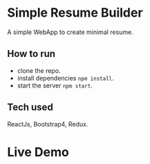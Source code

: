 # Simple Resume Builder

A simple WebApp to create minimal resume.

## How to run

- clone the repo.
- install dependencies `npm install`.
- start the server `npm start`.

## Tech used

ReactJs, Bootstrap4, Redux.

# Live Demo
